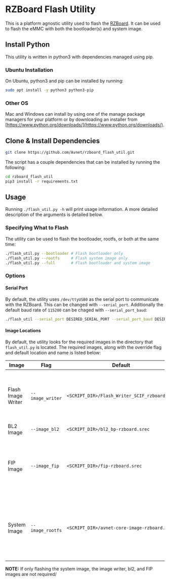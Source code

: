 # RZBoard Flash Utility

This is a platform agnostic utility used to flash the [RZBoard](https://www.avnet.com/wps/portal/us/products/avnet-boards/avnet-board-families/rzboard-v2l/). It can be used to flash the eMMC with both the bootloader(s) and system image.

## Install Python

This utility is written in python3 with dependencies managed using pip. 

### Ubuntu Installation

On Ubuntu, python3 and pip can be installed by running:
```bash
sudo apt install -y python3 python3-pip
```

### Other OS

Mac and Windows can install by using one of the manage package managers for your platform or by downloading an installer from [https://www.python.org/downloads/](https://www.python.org/downloads/).

## Clone & Install Dependencies
```bash
git clone https://github.com/Avnet/rzboard_flash_util.git
```

The script has a couple dependencies that can be installed by running the following:
```bash
cd rzboard_flash_util
pip3 install -r requirements.txt
```

## Usage

Running `./flash_util.py -h` will print usage information.  A more detailed description of the arguments is detailed below.

### Specifying What to Flash

The utility can be used to flash the bootloader, rootfs, or both at the same time:

```bash
./flash_util.py --bootloader # Flash bootloader only
./flash_util.py --rootfs     # Flash system image only
./flash_util.py --full       # Flash bootloader and system image
```

### Options

#### Serial Port
By default, the utility uses `/dev/ttyUSB0` as the serial port to communicate with the RZBoard. This can be changed with `--serial_port`.  Additionally the default baud rate of `115200` can be chaged with `--serial_port_baud`:

```bash
./flash_util --serial_port DESIRED_SERIAL_PORT --serial_port_baud DESIRED_BAUD_RATE
```

#### Image Locations

By default, the utility looks for the required images in the directory that `flash_util.py` is located. The required images, along with the override flag and default location and name is listed below:

| Image | Flag | Default | Description |
|-|-|-|-|
| Flash Image Writer | `--image_writer` | `<SCRIPT_DIR>/Flash_Writer_SCIF_rzboard.mot` | Application loaded in to received bootloader images over serial and write to eMMC |
| BL2 Image | `--image_bl2` | `<SCRIPT_DIR>/bl2_bp-rzboard.srec` | Bootloader |
| FIP Image | `--image_fip` | `<SCRIPT_DIR>/fip-rzboard.srec` | Bootloader, ARM TFA (Trusted Firmware-A) BL31, and u-boot in a combined image |
| System Image | `--image_rootfs` | `<SCRIPT_DIR>/avnet-core-image-rzboard.wic` | Contains the linux kernel, device tree (dtb), and to root filesystem (rootfs) in a minimized format. |

**NOTE:** If only flashing the system image, the image writer, bl2, and FIP images are not required/
